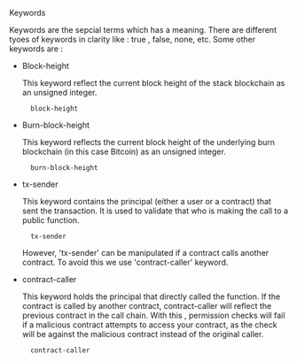 Keywords

Keywords are the sepcial terms which has a meaning. There are different tyoes of keywords in clarity like : true , false, none, etc. Some other keywords are :

* Block-height

    This keyword reflect the current block height of the stack blockchain as an unsigned integer. 

        block-height

* Burn-block-height

    This keyword reflects the current block height of the underlying burn blockchain (in this case  Bitcoin) as an unsigned integer.

        burn-block-height

* tx-sender

    This keyword contains the principal (either a user or a contract) that sent the transaction. It is used to validate that who is making the call to a public function.

        tx-sender

    However, 'tx-sender' can be manipulated if a contract calls another contract. To avoid this we use 'contract-caller' keyword.

* contract-caller

    This keyword holds the principal that directly called the function. If the contract is called by another contract, contract-caller will reflect the previous contract in the call chain. 
    With this , permission checks will fail if a malicious contract attempts to access your contract, as the check will be against the malicious contract instead of the original caller.

        contract-caller


